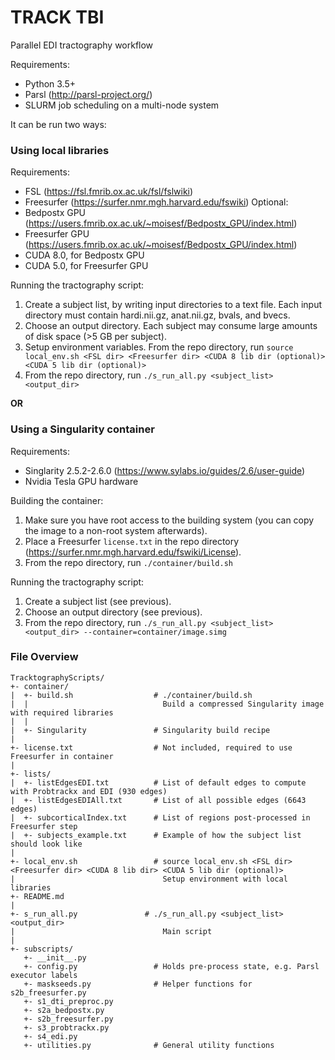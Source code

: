 # TRACK TBI

Parallel EDI tractography workflow

Requirements:
* Python 3.5+
* Parsl (http://parsl-project.org/)
* SLURM job scheduling on a multi-node system

It can be run two ways:

### Using local libraries

Requirements:
* FSL (https://fsl.fmrib.ox.ac.uk/fsl/fslwiki)
* Freesurfer (https://surfer.nmr.mgh.harvard.edu/fswiki)
Optional:
* Bedpostx GPU (https://users.fmrib.ox.ac.uk/~moisesf/Bedpostx_GPU/index.html)
* Freesurfer GPU (https://users.fmrib.ox.ac.uk/~moisesf/Bedpostx_GPU/index.html)
* CUDA 8.0, for Bedpostx GPU
* CUDA 5.0, for Freesurfer GPU

Running the tractography script:
1. Create a subject list, by writing input directories to a text file. Each input directory must contain hardi.nii.gz, anat.nii.gz, bvals, and bvecs.
2. Choose an output directory. Each subject may consume large amounts of disk space (>5 GB per subject).
3. Setup environment variables. From the repo directory, run `source local_env.sh <FSL dir> <Freesurfer dir> <CUDA 8 lib dir (optional)> <CUDA 5 lib dir (optional)>`
4. From the repo directory, run `./s_run_all.py <subject_list> <output_dir>`

**OR**

### Using a Singularity container

Requirements:
* Singlarity 2.5.2-2.6.0 (https://www.sylabs.io/guides/2.6/user-guide)
* Nvidia Tesla GPU hardware

Building the container:
1. Make sure you have root access to the building system (you can copy the image to a non-root system afterwards).
2. Place a Freesurfer `license.txt` in the repo directory (https://surfer.nmr.mgh.harvard.edu/fswiki/License).
3. From the repo directory, run `./container/build.sh`

Running the tractography script:
1. Create a subject list (see previous).
2. Choose an output directory (see previous).
3. From the repo directory, run `./s_run_all.py <subject_list> <output_dir> --container=container/image.simg`

### File Overview

```
TracktographyScripts/
+- container/
|  +- build.sh                  # ./container/build.sh
|  |                              Build a compressed Singularity image with required libraries
|  |
|  +- Singularity               # Singularity build recipe
|
+- license.txt                  # Not included, required to use Freesurfer in container
|
+- lists/
|  +- listEdgesEDI.txt          # List of default edges to compute with Probtrackx and EDI (930 edges)
|  +- listEdgesEDIAll.txt       # List of all possible edges (6643 edges)
|  +- subcorticalIndex.txt      # List of regions post-processed in Freesurfer step
|  +- subjects_example.txt      # Example of how the subject list should look like
|
+- local_env.sh                 # source local_env.sh <FSL dir> <Freesurfer dir> <CUDA 8 lib dir> <CUDA 5 lib dir (optional)>
|                                 Setup environment with local libraries
+- README.md
|
+- s_run_all.py               # ./s_run_all.py <subject_list> <output_dir>
|                                 Main script
|
+- subscripts/
   +- __init__.py
   +- config.py                 # Holds pre-process state, e.g. Parsl executor labels
   +- maskseeds.py              # Helper functions for s2b_freesurfer.py
   +- s1_dti_preproc.py
   +- s2a_bedpostx.py
   +- s2b_freesurfer.py
   +- s3_probtrackx.py
   +- s4_edi.py
   +- utilities.py              # General utility functions
```
